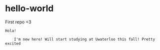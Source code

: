 # hello-world
First repo &lt;3
	
	Hola! 
	
		I'm new here! Will start studying at Uwaterloo this fall! Pretty excited
		
		
